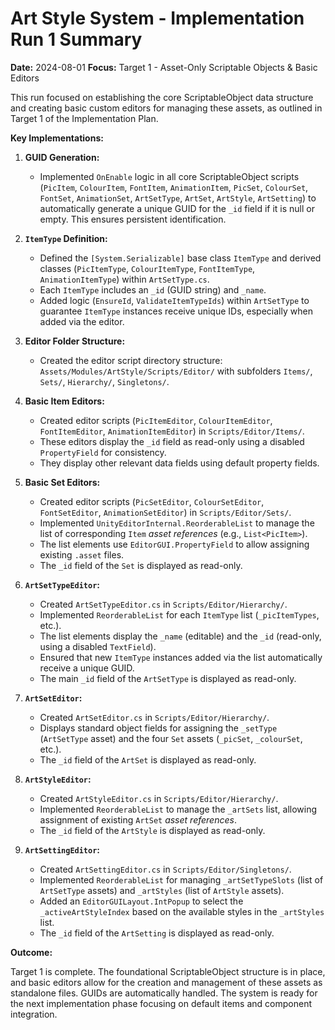 # Art Style System - Implementation Run 1 Summary

**Date:** 2024-08-01
**Focus:** Target 1 - Asset-Only Scriptable Objects & Basic Editors

This run focused on establishing the core ScriptableObject data structure and creating basic custom editors for managing these assets, as outlined in Target 1 of the Implementation Plan.

**Key Implementations:**

1.  **GUID Generation:**
    *   Implemented `OnEnable` logic in all core ScriptableObject scripts (`PicItem`, `ColourItem`, `FontItem`, `AnimationItem`, `PicSet`, `ColourSet`, `FontSet`, `AnimationSet`, `ArtSetType`, `ArtSet`, `ArtStyle`, `ArtSetting`) to automatically generate a unique GUID for the `_id` field if it is null or empty. This ensures persistent identification.

2.  **`ItemType` Definition:**
    *   Defined the `[System.Serializable]` base class `ItemType` and derived classes (`PicItemType`, `ColourItemType`, `FontItemType`, `AnimationItemType`) within `ArtSetType.cs`.
    *   Each `ItemType` includes an `_id` (GUID string) and `_name`.
    *   Added logic (`EnsureId`, `ValidateItemTypeIds`) within `ArtSetType` to guarantee `ItemType` instances receive unique IDs, especially when added via the editor.

3.  **Editor Folder Structure:**
    *   Created the editor script directory structure: `Assets/Modules/ArtStyle/Scripts/Editor/` with subfolders `Items/`, `Sets/`, `Hierarchy/`, `Singletons/`.

4.  **Basic Item Editors:**
    *   Created editor scripts (`PicItemEditor`, `ColourItemEditor`, `FontItemEditor`, `AnimationItemEditor`) in `Scripts/Editor/Items/`.
    *   These editors display the `_id` field as read-only using a disabled `PropertyField` for consistency.
    *   They display other relevant data fields using default property fields.

5.  **Basic Set Editors:**
    *   Created editor scripts (`PicSetEditor`, `ColourSetEditor`, `FontSetEditor`, `AnimationSetEditor`) in `Scripts/Editor/Sets/`.
    *   Implemented `UnityEditorInternal.ReorderableList` to manage the list of corresponding `Item` *asset references* (e.g., `List<PicItem>`).
    *   The list elements use `EditorGUI.PropertyField` to allow assigning existing `.asset` files.
    *   The `_id` field of the `Set` is displayed as read-only.

6.  **`ArtSetTypeEditor`:**
    *   Created `ArtSetTypeEditor.cs` in `Scripts/Editor/Hierarchy/`.
    *   Implemented `ReorderableList` for each `ItemType` list (`_picItemTypes`, etc.).
    *   The list elements display the `_name` (editable) and the `_id` (read-only, using a disabled `TextField`).
    *   Ensured that new `ItemType` instances added via the list automatically receive a unique GUID.
    *   The main `_id` field of the `ArtSetType` is displayed as read-only.

7.  **`ArtSetEditor`:**
    *   Created `ArtSetEditor.cs` in `Scripts/Editor/Hierarchy/`.
    *   Displays standard object fields for assigning the `_setType` (`ArtSetType` asset) and the four `Set` assets (`_picSet`, `_colourSet`, etc.).
    *   The `_id` field of the `ArtSet` is displayed as read-only.

8.  **`ArtStyleEditor`:**
    *   Created `ArtStyleEditor.cs` in `Scripts/Editor/Hierarchy/`.
    *   Implemented `ReorderableList` to manage the `_artSets` list, allowing assignment of existing `ArtSet` *asset references*.
    *   The `_id` field of the `ArtStyle` is displayed as read-only.

9.  **`ArtSettingEditor`:**
    *   Created `ArtSettingEditor.cs` in `Scripts/Editor/Singletons/`.
    *   Implemented `ReorderableList` for managing `_artSetTypeSlots` (list of `ArtSetType` assets) and `_artStyles` (list of `ArtStyle` assets).
    *   Added an `EditorGUILayout.IntPopup` to select the `_activeArtStyleIndex` based on the available styles in the `_artStyles` list.
    *   The `_id` field of the `ArtSetting` is displayed as read-only.

**Outcome:**

Target 1 is complete. The foundational ScriptableObject structure is in place, and basic editors allow for the creation and management of these assets as standalone files. GUIDs are automatically handled. The system is ready for the next implementation phase focusing on default items and component integration.
